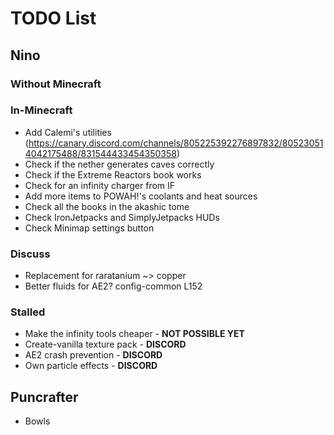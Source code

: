# TODO List

## Nino

### Without Minecraft

### In-Minecraft
- Add Calemi's utilities (https://canary.discord.com/channels/805225392276897832/805230514042175488/831544433454350358)
- Check if the nether generates caves correctly
- Check if the Extreme Reactors book works
- Check for an infinity charger from IF
- Add more items to POWAH!'s coolants and heat sources
- Check all the books in the akashic tome
- Check IronJetpacks and SimplyJetpacks HUDs
- Check Minimap settings button

### Discuss
- Replacement for raratanium ~> copper
- Better fluids for AE2? config-common L152

### Stalled
- Make the infinity tools cheaper - **NOT POSSIBLE YET**
- Create-vanilla texture pack - **DISCORD**
- AE2 crash prevention - **DISCORD**
- Own particle effects - **DISCORD**

## Puncrafter
- Bowls

